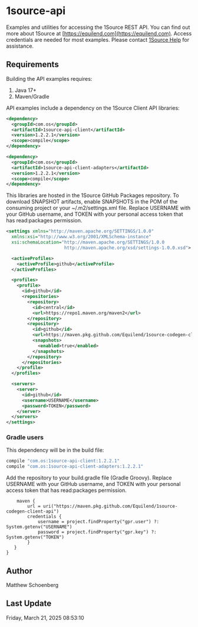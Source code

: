 # 1source-api

Examples and utilities for accessing the 1Source REST API. You can find out more about 1Source at [https://equilend.com](https://equilend.com). Access credentials are needed for most examples. Please contact <a name="1source_help" href="mailto:1source_help@equilend.com">1Source Help</a> for assistance.

## Requirements

Building the API examples requires:
1. Java 17+
2. Maven/Gradle

API examples include a dependency on the 1Source Client API libraries:

```xml
<dependency>
  <groupId>com.os</groupId>
  <artifactId>1source-api-client</artifactId>
  <version>1.2.2.1</version>
  <scope>compile</scope>
</dependency>

<dependency>
  <groupId>com.os</groupId>
  <artifactId>1source-api-client-adapters</artifactId>
  <version>1.2.2.1</version>
  <scope>compile</scope>
</dependency>
```

This libraries are hosted in the 1Source GitHub Packages repository. To download SNAPSHOT artifacts, enable SNAPSHOTS in the POM of the consuming project or your ~/.m2/settings.xml file. Replace USERNAME with your GitHub username, and TOKEN with your personal access token that has read:packages permission.

```xml
<settings xmlns="http://maven.apache.org/SETTINGS/1.0.0"
  xmlns:xsi="http://www.w3.org/2001/XMLSchema-instance"
  xsi:schemaLocation="http://maven.apache.org/SETTINGS/1.0.0
                      http://maven.apache.org/xsd/settings-1.0.0.xsd">

  <activeProfiles>
    <activeProfile>github</activeProfile>
  </activeProfiles>

  <profiles>
    <profile>
      <id>github</id>
      <repositories>
        <repository>
          <id>central</id>
          <url>https://repo1.maven.org/maven2</url>
        </repository>
        <repository>
          <id>github</id>
          <url>https://maven.pkg.github.com/Equilend/1source-codegen-client-api</url>
          <snapshots>
            <enabled>true</enabled>
          </snapshots>
        </repository>
      </repositories>
    </profile>
  </profiles>

  <servers>
    <server>
      <id>github</id>
      <username>USERNAME</username>
      <password>TOKEN</password>
    </server>
  </servers>
</settings>
```

### Gradle users

This dependency will be in the build file:

```groovy
compile "com.os:1source-api-client:1.2.2.1"
compile "com.os:1source-api-client-adapters:1.2.2.1"
```

Add the repository to your build.gradle file (Gradle Groovy). Replace USERNAME with your GitHub username, and TOKEN with your personal access token that has read:packages permission.

```repositories {
    maven {
        url = uri("https://maven.pkg.github.com/Equilend/1source-codegen-client-api")
        credentials {
            username = project.findProperty("gpr.user") ?: System.getenv("USERNAME")
            password = project.findProperty("gpr.key") ?: System.getenv("TOKEN")
        }
   }
}
```

## Author

Matthew Schoenberg

## Last Update

Friday, March 21, 2025 08:53:10
